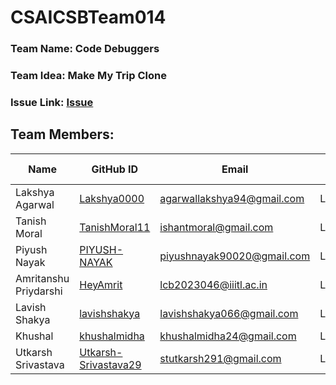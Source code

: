 # CSAICSBTeam014

### **Team Name:** Code Debuggers

### **Team Idea:** Make My Trip Clone

### **Issue Link:** [Issue](https://github.com/IIITLucknowSWEngg/Assignment/issues/9)

## **Team Members:**

| Name                | GitHub ID                                          | Email                           | Enrolment No. |
|---------------------|----------------------------------------------------|---------------------------------|---------------|
| Lakshya Agarwal     | [Lakshya0000](https://github.com/Lakshya0000)      | agarwallakshya94@gmail.com       | LCI2023058    |
| Tanish Moral        | [TanishMoral11](https://github.com/TanishMoral11)  | ishantmoral@gmail.com            | LCB2023045    |
| Piyush Nayak        | [PIYUSH-NAYAK](https://github.com/PIYUSH-NAYAK)    | piyushnayak90020@gmail.com       | LCB2023050    |
| Amritanshu Priydarshi | [HeyAmrit](https://github.com/HeyAmrit)           | lcb2023046@iiitl.ac.in           | LCB2023046    |
| Lavish Shakya       | [lavishshakya](https://github.com/lavishshakya)    | lavishshakya066@gmail.com        | LCB2023035    |
| Khushal             | [khushalmidha](https://github.com/khushalmidha)    | khushalmidha24@gmail.com         | LCI2023048    |
| Utkarsh Srivastava  | [Utkarsh-Srivastava29](https://github.com/Utkarsh-Srivastava29) | stutkarsh291@gmail.com | LCI2023034    |



